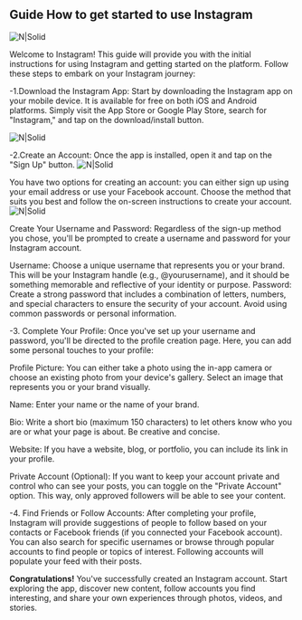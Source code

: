 ## Guide How to get started to use Instagram

![N|Solid](https://w7.pngwing.com/pngs/462/874/png-transparent-instagram-logo-icon-instagram-icon-text-logo-sticker-thumbnail.png)

Welcome to Instagram! 
This guide will provide you with the initial instructions for using Instagram and getting started on the platform. 
Follow these steps to embark on your Instagram journey:

-1.Download the Instagram App: 
Start by downloading the Instagram app on your mobile device. 
It is available for free on both iOS and Android platforms. 
Simply visit the App Store or Google Play Store, search for "Instagram," and tap on the download/install button.

![N|Solid](https://storage.googleapis.com/support-forums-api/attachment/thread-184309117-2424559025107935791.jpg)

-2.Create an Account: 
Once the app is installed, open it and tap on the "Sign Up" button. 
![N|Solid](https://camo.githubusercontent.com/b1d9cfb8f4e173dd141ab68e25fddf9de7c9175fae3d03271240375055e540fc/68747470733a2f2f692e696d6775722e636f6d2f655235474a6f6f2e706e67)

You have two options for creating an account: you can either sign up using your email address or use your Facebook account. 
Choose the method that suits you best and follow the on-screen instructions to create your account.
![N|Solid](https://www.oberlo.com/media/1675101180-create-new-account.jpg?fm=webp&w=1824&fit=max)

Create Your Username and Password: 
Regardless of the sign-up method you chose, you'll be prompted to create a username and password for your Instagram account.

Username: Choose a unique username that represents you or your brand. 
This will be your Instagram handle (e.g., @yourusername), and it should be something memorable and reflective of your identity or purpose.
Password: Create a strong password that includes a combination of letters, numbers, and special characters to ensure the security of your account. 
Avoid using common passwords or personal information.

-3. Complete Your Profile: Once you've set up your username and password, you'll be directed to the profile creation page. 
Here, you can add some personal touches to your profile:

Profile Picture: You can either take a photo using the in-app camera or choose an existing photo from your device's gallery. 
Select an image that represents you or your brand visually.

Name: Enter your name or the name of your brand.

Bio: Write a short bio (maximum 150 characters) to let others know who you are or what your page is about. Be creative and concise.

Website: If you have a website, blog, or portfolio, you can include its link in your profile.

Private Account (Optional): If you want to keep your account private and control who can see your posts, you can toggle on the "Private Account" option. 
This way, only approved followers will be able to see your content.


-4. Find Friends or Follow Accounts: 
After completing your profile, Instagram will provide suggestions of people to follow based on your contacts or Facebook friends (if you connected your Facebook account). 
You can also search for specific usernames or browse through popular accounts to find people or topics of interest. Following accounts will populate your feed with their posts.

**Congratulations!**
You've successfully created an Instagram account. 
Start exploring the app, discover new content, follow accounts you find interesting, and share your own experiences through photos, videos, and stories.
